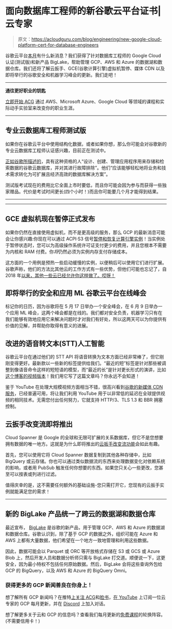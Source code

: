 # 面向数据库工程师的新谷歌云平台证书|云专家

> 原文：<https://acloudguru.com/blog/engineering/new-google-cloud-platform-cert-for-database-engineers>

谷歌云平台[本月](https://acloud.guru/series/gcp-this-month/view/404)有什么新消息？我们获得了针对数据库工程师的 Google Cloud 认证(测试版)和新产品 BigLake，帮助管理 GCP、AWS 和 Azure 的数据湖和数据仓库。我们还将了解云扳手、GCE(谷歌计算引擎)虚拟机暂停、媒体 CDN 以及即将举行的谷歌安全和机器学习峰会的更新。我们走吧！

* * *

**通往更好职业的钥匙**

[立即开始 ACG](https://acloudguru.com/pricing) 通过 AWS、Microsoft Azure、Google Cloud 等领域的课程和实际动手实验室来改变你的职业生涯。

* * *

## 专业云数据库工程师测试版

如果你在谷歌云平台中使用结构化数据，或者如果你想，那么你可能会对谷歌新的专业云数据库工程师认证感兴趣，目前正在测试中。

[正如谷歌所描述的](https://cloud.google.com/certification/cloud-database-engineer)，具有这种资格的人“设计、创建、管理应用程序用来存储和检索数据的谷歌云数据库，并对其进行故障排除”。他们“应该能够轻松地将业务和技术需求转化为可扩展且经济高效的数据库解决方案”。

测试版考试现在的费用比它全面上市时要低，而且你可能会因为参与而获得一些独家赠品。代价是考试时间更长(四个小时！)而且你可能要几个月才能得到结果。

* * *

* * *

## GCE 虚拟机现在暂停正式发布

如果你仍然在直接使用虚拟机，而不是更高级的服务，那么 GCP 的最新消息可能会让你感兴趣:你现在可以通过 ACPI·S3 信号[暂停和恢复计算引擎实例](https://cloud.google.com/blog/products/compute/save-by-suspending-vms-on-google-compute-engine)！当实例处于暂停状态时，您可以为高级操作系统许可证支付更少的费用，并且您根本不需要为内核和 RAM 付费。你*将*仍然必须为实例内存支付存储成本。

这方面的一个用例是预热一些启动缓慢的实例，以便稍后可以使用它们进行扩展。谷歌声称，他们的方法比其他云的工作方式有一些优势，但他们可能也忘记了，自 2018 年[以来，其他一些云已经允许你这样做了。哎呀！](https://aws.amazon.com/blogs/aws/new-hibernate-your-ec2-instances/)

## 即将举行的安全和应用 ML 谷歌云平台在线峰会

标记你的日历，因为谷歌将在 5 月 17 日举办一个安全峰会，在 6 月 9 日举办一个应用 ML 峰会，这两个峰会都是在线的。我们都对安全负责，机器学习只有在我们能够有效地应用它来解决问题时才对我们有好处，所以这两天可以为你提供有价值的见解，并帮助你取得有意义的进展。

## 改进的语音转文本(STT)人工智能

谷歌云平台在通过他们的 STT API 将语音转换为文本方面已经非常棒了，但它刚刚变得更好。最新款以一些新的标签提供给我们。“最近的短”标签是针对那些被调整到像语音命令这样的短短语的模型，而“最近的长”是针对更长形式的演讲，比如[这个博客的视频版本](https://learn.acloud.guru/series/gcp-this-month/view/404)！我们用它写了这篇文章吗？你永远不会知道！

鉴于 YouTube 在处理大规模视频方面相当不错，很高兴看到[谷歌的新媒体 CDN 服务](https://cloud.google.com/blog/products/networking/introducing-media-cdn)，已经普遍可用，将让我们利用 YouTube 用于以非常低的延迟在全球提供视频的相同技术。无需您付出任何努力，它就支持 HTTP/3、TLS 1.3 和 BBR 拥塞控制。

## 云扳手改变流即将推出

Cloud Spanner 是 Google 的全球和无限可扩展的关系数据库，但它不是您想要拥有数据的唯一地方。这就是为什么即将推出的[云扳手改变流功能](https://cloud.google.com/blog/products/databases/track-and-integrate-change-data-with-spanner-change-streams)会如此有趣。

首先，您可以使用它将 Cloud Spanner 数据复制到其他各种存储中，比如 BigQuery 或云存储。你也可以通过类似数据流的东西来处理数据变化对依赖系统的影响，或者用 PubSub 触发任何你想要的东西。如果您只关心一些更改，您甚至可以按表或列进行过滤。

值得庆幸的是，这不需要任何额外的基础设施-您只需打开它，您现有的云扳手实例就能满足您的需求！

* * *

## 新的 BigLake 产品统一了跨云的数据湖和数据仓库

最近宣布， [BigLake](https://cloud.google.com/blog/products/data-analytics/unifying-data-lakes-and-data-warehouses-across-clouds-with-biglake) 是谷歌的新产品，用于管理 GCP、AWS 和 Azure 的数据湖和数据仓库。谷歌认识到，除了基于 GCP 的数据之外，组织可能在 Azure 和 AWS 上都有大量数据，他们希望在一个地方一致地管理和利用这些数据。

因此，数据可能会以 Parquet 或 ORC 等开放格式存储在 S3 或 GCS 或 Azure Blob 上，然后开发人员和数据分析师只需与 BigLake 打交道。顺便说一下，这更安全，因为最小特权不包括任何原始数据。然后，BigLake 会将这些查询外包给 GCP 的 BigQuery，以及 AWS 和 Azure 的 BigQuery Omni。

### 获得更多的 GCP 新闻善良在你身上！

想了解所有 GCP 新闻吗？在推特[上关注 ACG](https://twitter.com/acloudguru)和[脸书](https://www.facebook.com/acloudguru)，[在 YouTube](https://www.youtube.com/c/AcloudGuru/?sub_confirmation=1) 上订阅一位云专家的 GCP 每月更新，并在 [Discord](http://discord.gg/acloudguru) 上加入对话。

想了解更多关于云和 GCP 的信息吗？查看我们每月更新的[免费课程](https://acloudguru.com/blog/news/whats-free-at-acg)的轮换阵容。(不需要信用卡！)